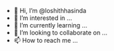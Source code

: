 - 👋 Hi, I’m @loshithhasinda
- 👀 I’m interested in ...
- 🌱 I’m currently learning ...
- 💞️ I’m looking to collaborate on ...
- 📫 How to reach me ...

<!---
loshithhasinda/loshithhasinda is a ✨ special ✨ repository because its `README.md` (this file) appears on your GitHub profile.
You can click the Preview link to take a look at your changes.
--->
